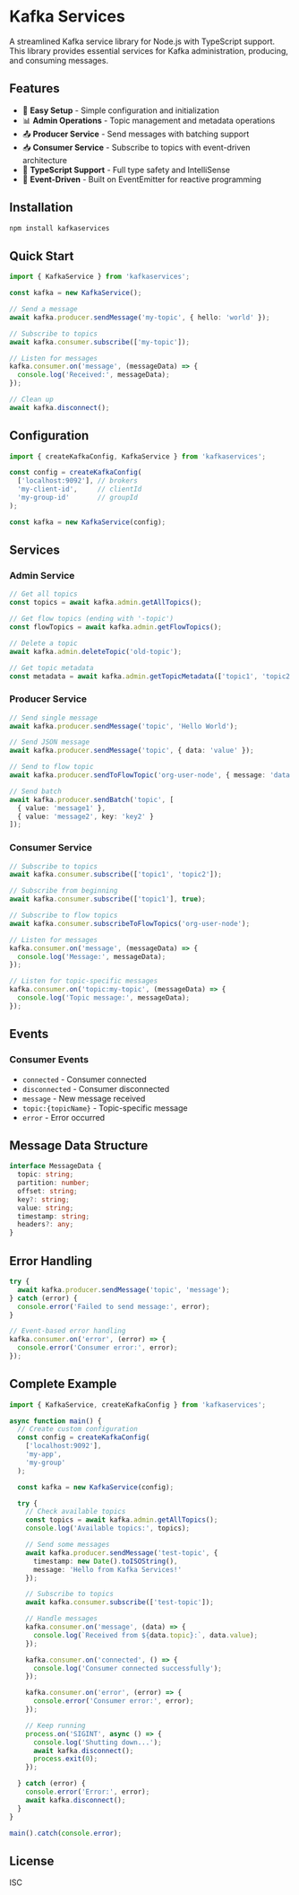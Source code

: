 # Kafka Services

A streamlined Kafka service library for Node.js with TypeScript support. This library provides essential services for Kafka administration, producing, and consuming messages.

## Features

- 🚀 **Easy Setup** - Simple configuration and initialization
- 📊 **Admin Operations** - Topic management and metadata operations
- 📤 **Producer Service** - Send messages with batching support
- 📥 **Consumer Service** - Subscribe to topics with event-driven architecture
- 🔧 **TypeScript Support** - Full type safety and IntelliSense
- 🎯 **Event-Driven** - Built on EventEmitter for reactive programming

## Installation

```bash
npm install kafkaservices
```

## Quick Start

```typescript
import { KafkaService } from 'kafkaservices';

const kafka = new KafkaService();

// Send a message
await kafka.producer.sendMessage('my-topic', { hello: 'world' });

// Subscribe to topics
await kafka.consumer.subscribe(['my-topic']);

// Listen for messages
kafka.consumer.on('message', (messageData) => {
  console.log('Received:', messageData);
});

// Clean up
await kafka.disconnect();
```

## Configuration

```typescript
import { createKafkaConfig, KafkaService } from 'kafkaservices';

const config = createKafkaConfig(
  ['localhost:9092'], // brokers
  'my-client-id',     // clientId
  'my-group-id'       // groupId
);

const kafka = new KafkaService(config);
```

## Services

### Admin Service

```typescript
// Get all topics
const topics = await kafka.admin.getAllTopics();

// Get flow topics (ending with '-topic')
const flowTopics = await kafka.admin.getFlowTopics();

// Delete a topic
await kafka.admin.deleteTopic('old-topic');

// Get topic metadata
const metadata = await kafka.admin.getTopicMetadata(['topic1', 'topic2']);
```

### Producer Service

```typescript
// Send single message
await kafka.producer.sendMessage('topic', 'Hello World');

// Send JSON message
await kafka.producer.sendMessage('topic', { data: 'value' });

// Send to flow topic
await kafka.producer.sendToFlowTopic('org-user-node', { message: 'data' });

// Send batch
await kafka.producer.sendBatch('topic', [
  { value: 'message1' },
  { value: 'message2', key: 'key2' }
]);
```

### Consumer Service

```typescript
// Subscribe to topics
await kafka.consumer.subscribe(['topic1', 'topic2']);

// Subscribe from beginning
await kafka.consumer.subscribe(['topic1'], true);

// Subscribe to flow topics
await kafka.consumer.subscribeToFlowTopics('org-user-node');

// Listen for messages
kafka.consumer.on('message', (messageData) => {
  console.log('Message:', messageData);
});

// Listen for topic-specific messages
kafka.consumer.on('topic:my-topic', (messageData) => {
  console.log('Topic message:', messageData);
});
```

## Events

### Consumer Events
- `connected` - Consumer connected
- `disconnected` - Consumer disconnected
- `message` - New message received
- `topic:{topicName}` - Topic-specific message
- `error` - Error occurred

## Message Data Structure

```typescript
interface MessageData {
  topic: string;
  partition: number;
  offset: string;
  key?: string;
  value: string;
  timestamp: string;
  headers?: any;
}
```

## Error Handling

```typescript
try {
  await kafka.producer.sendMessage('topic', 'message');
} catch (error) {
  console.error('Failed to send message:', error);
}

// Event-based error handling
kafka.consumer.on('error', (error) => {
  console.error('Consumer error:', error);
});
```

## Complete Example

```typescript
import { KafkaService, createKafkaConfig } from 'kafkaservices';

async function main() {
  // Create custom configuration
  const config = createKafkaConfig(
    ['localhost:9092'],
    'my-app',
    'my-group'
  );

  const kafka = new KafkaService(config);

  try {
    // Check available topics
    const topics = await kafka.admin.getAllTopics();
    console.log('Available topics:', topics);

    // Send some messages
    await kafka.producer.sendMessage('test-topic', {
      timestamp: new Date().toISOString(),
      message: 'Hello from Kafka Services!'
    });

    // Subscribe to topics
    await kafka.consumer.subscribe(['test-topic']);

    // Handle messages
    kafka.consumer.on('message', (data) => {
      console.log(`Received from ${data.topic}:`, data.value);
    });

    kafka.consumer.on('connected', () => {
      console.log('Consumer connected successfully');
    });

    kafka.consumer.on('error', (error) => {
      console.error('Consumer error:', error);
    });

    // Keep running
    process.on('SIGINT', async () => {
      console.log('Shutting down...');
      await kafka.disconnect();
      process.exit(0);
    });

  } catch (error) {
    console.error('Error:', error);
    await kafka.disconnect();
  }
}

main().catch(console.error);
```

## License

ISC